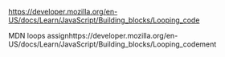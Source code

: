 https://developer.mozilla.org/en-US/docs/Learn/JavaScript/Building_blocks/Looping_code

MDN loops assignhttps://developer.mozilla.org/en-US/docs/Learn/JavaScript/Building_blocks/Looping_codement
